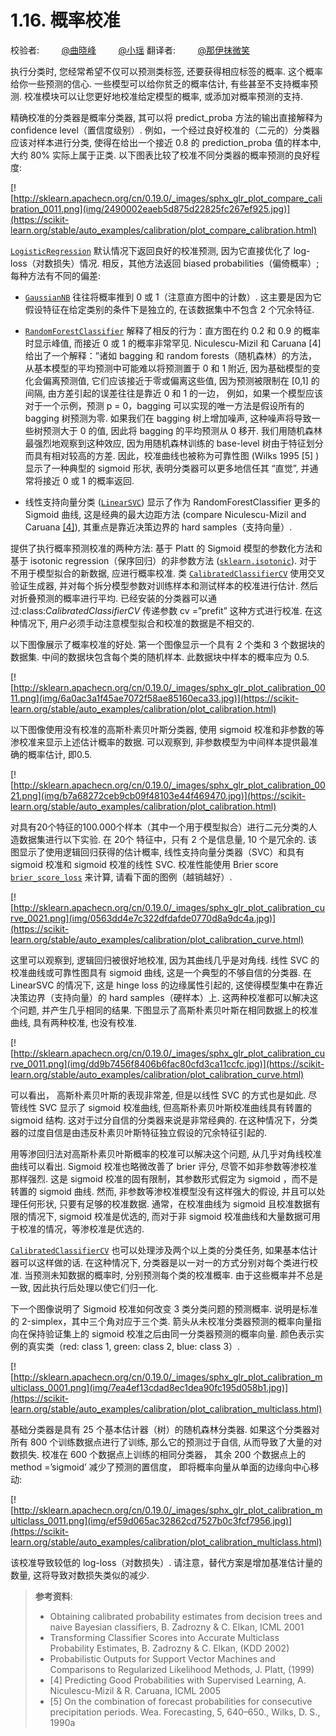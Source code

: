 # 1.16. 概率校准

校验者:
        [@曲晓峰](https://github.com/apachecn/scikit-learn-doc-zh)
        [@小瑶](https://github.com/apachecn/scikit-learn-doc-zh)
翻译者:
        [@那伊抹微笑](https://github.com/apachecn/scikit-learn-doc-zh)

执行分类时, 您经常希望不仅可以预测类标签, 还要获得相应标签的概率. 这个概率给你一些预测的信心. 一些模型可以给你贫乏的概率估计, 有些甚至不支持概率预测. 校准模块可以让您更好地校准给定模型的概率, 或添加对概率预测的支持.

精确校准的分类器是概率分类器, 其可以将 predict_proba 方法的输出直接解释为 confidence level（置信度级别）. 例如，一个经过良好校准的（二元的）分类器应该对样本进行分类, 使得在给出一个接近 0.8 的 prediction_proba 值的样本中, 大约 80% 实际上属于正类. 以下图表比较了校准不同分类器的概率预测的良好程度:

[![http://sklearn.apachecn.org/cn/0.19.0/_images/sphx_glr_plot_compare_calibration_0011.png](img/2490002eaeb5d875d22825fc267ef925.jpg)](https://scikit-learn.org/stable/auto_examples/calibration/plot_compare_calibration.html)

[`LogisticRegression`](https://scikit-learn.org/stable/modules/generated/sklearn.linear_model.LogisticRegression.html#sklearn.linear_model.LogisticRegression "sklearn.linear_model.LogisticRegression") 默认情况下返回良好的校准预测, 因为它直接优化了 log-loss（对数损失）情况. 相反，其他方法返回 biased probabilities（偏倚概率）; 每种方法有不同的偏差:

*   [`GaussianNB`](https://scikit-learn.org/stable/modules/generated/sklearn.naive_bayes.GaussianNB.html#sklearn.naive_bayes.GaussianNB "sklearn.naive_bayes.GaussianNB") 往往将概率推到 0 或 1（注意直方图中的计数）. 这主要是因为它假设特征在给定类别的条件下是独立的, 在该数据集中不包含 2 个冗余特征.

*   [`RandomForestClassifier`](https://scikit-learn.org/stable/modules/generated/sklearn.ensemble.RandomForestClassifier.html#sklearn.ensemble.RandomForestClassifier "sklearn.ensemble.RandomForestClassifier") 解释了相反的行为：直方图在约 0.2 和 0.9 的概率时显示峰值, 而接近 0 或 1 的概率非常罕见. Niculescu-Mizil 和 Caruana [4] 给出了一个解释：”诸如 bagging 和 random forests（随机森林）的方法， 从基本模型的平均预测中可能难以将预测置于 0 和 1 附近, 因为基础模型的变化会偏离预测值, 它们应该接近于零或偏离这些值, 因为预测被限制在 [0,1] 的间隔, 由方差引起的误差往往是靠近 0 和 1 的一边， 例如，如果一个模型应该对于一个示例，预测 p = 0，bagging 可以实现的唯一方法是假设所有的 bagging 树预测为零. 如果我们在 bagging 树上增加噪声, 这种噪声将导致一些树预测大于 0 的值, 因此将 bagging 的平均预测从 0 移开. 我们用随机森林最强烈地观察到这种效应, 因为用随机森林训练的 base-level 树由于特征划分而具有相对较高的方差. 因此，校准曲线也被称为可靠性图 (Wilks 1995 [5] ) 显示了一种典型的 sigmoid 形状, 表明分类器可以更多地信任其 “直觉”, 并通常将接近 0 或 1 的概率返回.

*   线性支持向量分类 ([`LinearSVC`](https://scikit-learn.org/stable/modules/generated/sklearn.svm.LinearSVC.html#sklearn.svm.LinearSVC "sklearn.svm.LinearSVC")) 显示了作为 RandomForestClassifier 更多的 Sigmoid 曲线, 这是经典的最大边距方法 (compare Niculescu-Mizil and Caruana [[4]](#id3)), 其重点是靠近决策边界的 hard samples（支持向量）.

提供了执行概率预测校准的两种方法: 基于 Platt 的 Sigmoid 模型的参数化方法和基于 isotonic regression（保序回归）的非参数方法 ([`sklearn.isotonic`](classes.html#module-sklearn.isotonic "sklearn.isotonic")). 对于不用于模型拟合的新数据, 应进行概率校准. 类 [`CalibratedClassifierCV`](https://scikit-learn.org/stable/modules/generated/sklearn.calibration.CalibratedClassifierCV.html#sklearn.calibration.CalibratedClassifierCV "sklearn.calibration.CalibratedClassifierCV") 使用交叉验证生成器, 并对每个拆分模型参数对训练样本和测试样本的校准进行估计. 然后对折叠预测的概率进行平均. 已经安装的分类器可以通过:class:*CalibratedClassifierCV* 传递参数 cv =”prefit” 这种方式进行校准. 在这种情况下, 用户必须手动注意模型拟合和校准的数据是不相交的.

以下图像展示了概率校准的好处. 第一个图像显示一个具有 2 个类和 3 个数据块的数据集. 中间的数据块包含每个类的随机样本. 此数据块中样本的概率应为 0.5.

[![http://sklearn.apachecn.org/cn/0.19.0/_images/sphx_glr_plot_calibration_0011.png](img/6a0ac3a1f45ae7072f58ae85160eca33.jpg)](https://scikit-learn.org/stable/auto_examples/calibration/plot_calibration.html)

以下图像使用没有校准的高斯朴素贝叶斯分类器, 使用 sigmoid 校准和非参数的等渗校准来显示上述估计概率的数据. 可以观察到, 非参数模型为中间样本提供最准确的概率估计, 即0.5.

[![http://sklearn.apachecn.org/cn/0.19.0/_images/sphx_glr_plot_calibration_0021.png](img/b7a68272ceb9cb09f48103e44f469470.jpg)](https://scikit-learn.org/stable/auto_examples/calibration/plot_calibration.html)

对具有20个特征的100.000个样本（其中一个用于模型拟合）进行二元分类的人造数据集进行以下实验. 在 20个 特征中，只有 2 个是信息量, 10 个是冗余的. 该图显示了使用逻辑回归获得的估计概率, 线性支持向量分类器（SVC）和具有 sigmoid 校准和 sigmoid 校准的线性 SVC. 校准性能使用 Brier score [`brier_score_loss`](https://scikit-learn.org/stable/modules/generated/sklearn.metrics.brier_score_loss.html#sklearn.metrics.brier_score_loss "sklearn.metrics.brier_score_loss") 来计算, 请看下面的图例（越销越好）.

[![http://sklearn.apachecn.org/cn/0.19.0/_images/sphx_glr_plot_calibration_curve_0021.png](img/0563dd4e7c322dfdafde0770d8a9dc4a.jpg)](https://scikit-learn.org/stable/auto_examples/calibration/plot_calibration_curve.html)

这里可以观察到, 逻辑回归被很好地校准, 因为其曲线几乎是对角线. 线性 SVC 的校准曲线或可靠性图具有 sigmoid 曲线, 这是一个典型的不够自信的分类器. 在 LinearSVC 的情况下, 这是 hinge loss 的边缘属性引起的, 这使得模型集中在靠近决策边界（支持向量）的 hard samples（硬样本）上. 这两种校准都可以解决这个问题, 并产生几乎相同的结果. 下图显示了高斯朴素贝叶斯在相同数据上的校准曲线, 具有两种校准, 也没有校准.

[![http://sklearn.apachecn.org/cn/0.19.0/_images/sphx_glr_plot_calibration_curve_0011.png](img/dd9b7456f8406b6fac80cfd3ca11ccfc.jpg)](https://scikit-learn.org/stable/auto_examples/calibration/plot_calibration_curve.html)

可以看出， 高斯朴素贝叶斯的表现非常差, 但是以线性 SVC 的方式也是如此. 尽管线性 SVC 显示了 sigmoid 校准曲线, 但高斯朴素贝叶斯校准曲线具有转置的 sigmoid 结构. 这对于过分自信的分类器来说是非常经典的. 在这种情况下，分类器的过度自信是由违反朴素贝叶斯特征独立假设的冗余特征引起的.

用等渗回归法对高斯朴素贝叶斯概率的校准可以解决这个问题, 从几乎对角线校准曲线可以看出. Sigmoid 校准也略微改善了 brier 评分, 尽管不如非参数等渗校准那样强烈. 这是 sigmoid 校准的固有限制，其参数形式假定为 sigmoid ，而不是转置的 sigmoid 曲线. 然而, 非参数等渗校准模型没有这样强大的假设, 并且可以处理任何形状, 只要有足够的校准数据. 通常，在校准曲线为 sigmoid 且校准数据有限的情况下, sigmoid 校准是优选的, 而对于非 sigmoid 校准曲线和大量数据可用于校准的情况，等渗校准是优选的.

[`CalibratedClassifierCV`](https://scikit-learn.org/stable/modules/generated/sklearn.calibration.CalibratedClassifierCV.html#sklearn.calibration.CalibratedClassifierCV "sklearn.calibration.CalibratedClassifierCV") 也可以处理涉及两个以上类的分类任务, 如果基本估计器可以这样做的话. 在这种情况下, 分类器是以一对一的方式分别对每个类进行校准. 当预测未知数据的概率时, 分别预测每个类的校准概率. 由于这些概率并不总是一致, 因此执行后处理以使它们归一化.

下一个图像说明了 Sigmoid 校准如何改变 3 类分类问题的预测概率. 说明是标准的 2-simplex，其中三个角对应于三个类. 箭头从未校准分类器预测的概率向量指向在保持验证集上的 sigmoid 校准之后由同一分类器预测的概率向量. 颜色表示实例的真实类（red: class 1, green: class 2, blue: class 3）.

[![http://sklearn.apachecn.org/cn/0.19.0/_images/sphx_glr_plot_calibration_multiclass_0001.png](img/7ea4ef13cdad8ec1dea90fc195d058b1.jpg)](https://scikit-learn.org/stable/auto_examples/calibration/plot_calibration_multiclass.html)

基础分类器是具有 25 个基本估计器（树）的随机森林分类器. 如果这个分类器对所有 800 个训练数据点进行了训练, 那么它的预测过于自信, 从而导致了大量的对数损失. 校准在 600 个数据点上训练的相同分类器， 其余 200 个数据点上的 method =’sigmoid’ 减少了预测的置信度， 即将概率向量从单面的边缘向中心移动:

[![http://sklearn.apachecn.org/cn/0.19.0/_images/sphx_glr_plot_calibration_multiclass_0011.png](img/ef59d065ac32862cd7527b0c3fcf7956.jpg)](https://scikit-learn.org/stable/auto_examples/calibration/plot_calibration_multiclass.html)

该校准导致较低的 log-loss（对数损失）. 请注意，替代方案是增加基准估计量的数量, 这将导致对数损失类似的减少.

> **参考资料**:
>*   Obtaining calibrated probability estimates from decision trees and naive Bayesian classifiers, B. Zadrozny & C. Elkan, ICML 2001
>*   Transforming Classifier Scores into Accurate Multiclass Probability Estimates, B. Zadrozny & C. Elkan, (KDD 2002)
>*   Probabilistic Outputs for Support Vector Machines and Comparisons to Regularized Likelihood Methods, J. Platt, (1999)
>*  [4] Predicting Good Probabilities with Supervised Learning, A. Niculescu-Mizil & R. Caruana, ICML 2005
>*  [5]  On the combination of forecast probabilities for consecutive precipitation periods. Wea. Forecasting, 5, 640–650., Wilks, D. S., 1990a
